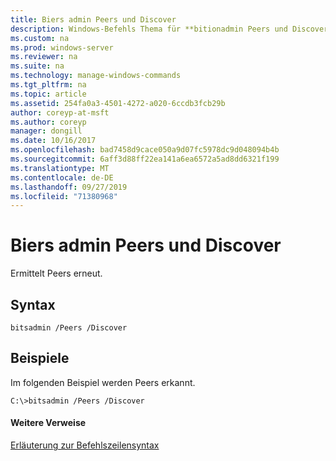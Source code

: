 ```yaml
---
title: Biers admin Peers und Discover
description: Windows-Befehls Thema für **bitionadmin Peers und Discover** -ermittelt die Peers erneut.
ms.custom: na
ms.prod: windows-server
ms.reviewer: na
ms.suite: na
ms.technology: manage-windows-commands
ms.tgt_pltfrm: na
ms.topic: article
ms.assetid: 254fa0a3-4501-4272-a020-6ccdb3fcb29b
author: coreyp-at-msft
ms.author: coreyp
manager: dongill
ms.date: 10/16/2017
ms.openlocfilehash: bad7458d9cace050a9d07fc5978dc9d048094b4b
ms.sourcegitcommit: 6aff3d88ff22ea141a6ea6572a5ad8dd6321f199
ms.translationtype: MT
ms.contentlocale: de-DE
ms.lasthandoff: 09/27/2019
ms.locfileid: "71380968"
---
```

# <a name="bitsadmin-peers-and-discover"></a>Biers admin Peers und Discover



Ermittelt Peers erneut.

## <a name="syntax"></a>Syntax

```
bitsadmin /Peers /Discover 
```

## <a name="BKMK_examples"></a>Beispiele

Im folgenden Beispiel werden Peers erkannt.
```
C:\>bitsadmin /Peers /Discover
```

#### <a name="additional-references"></a>Weitere Verweise

[Erläuterung zur Befehlszeilensyntax](command-line-syntax-key.md)